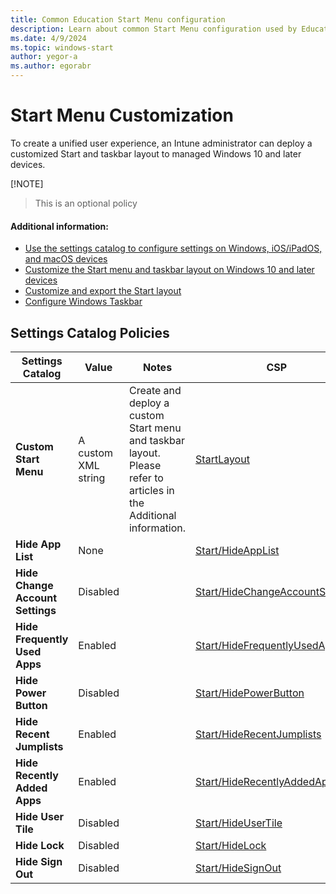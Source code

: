 ```yaml
---
title: Common Education Start Menu configuration
description: Learn about common Start Menu configuration used by Education organizations in Intune.
ms.date: 4/9/2024
ms.topic: windows-start
author: yegor-a
ms.author: egorabr
---
```


# Start Menu Customization

To create a unified user experience, an Intune administrator can deploy a customized Start and taskbar layout to managed Windows 10 and later devices.

[!NOTE]
> This is an optional policy

#### Additional information:

- [Use the settings catalog to configure settings on Windows, iOS/iPadOS, and macOS devices](/mem/intune/configuration/settings-catalog)
- [Customize the Start menu and taskbar layout on Windows 10 and later devices](/windows/configuration/start/windows-10-start-layout-options-and-policies)
- [Customize and export the Start layout](/en-us/windows/configuration/start/customize-and-export-start-layout)
- [Configure Windows Taskbar](/en-us/windows/configuration/taskbar/?pivots=windows-11)

## Settings Catalog Policies

| **Settings Catalog** | **Value** | **Notes** | **CSP** |
|---|---|---|---|
| **Custom Start Menu** | A custom XML string | Create and deploy a custom Start menu and taskbar layout. Please refer to articles in the Additional information. | [StartLayout](/windows/client-management/mdm/policy-csp-start) |
| **Hide App List** | None | | [Start/HideAppList](/windows/client-management/mdm/policy-csp-start#hideapplist) |
| **Hide Change Account Settings** | Disabled | | [Start/HideChangeAccountSettings](/windows/client-management/mdm/policy-csp-start#hidechangeaccountsettings) |
| **Hide Frequently Used Apps** | Enabled | | [Start/HideFrequentlyUsedApps](/windows/client-management/mdm/policy-csp-start#hidefrequentlyusedapps) |
| **Hide Power Button** | Disabled | | [Start/HidePowerButton](/windows/client-management/mdm/policy-csp-start#hidepowerbutton) |
| **Hide Recent Jumplists** | Enabled | | [Start/HideRecentJumplists](/windows/client-management/mdm/policy-csp-start#hiderecentjumplists) |
| **Hide Recently Added Apps** | Enabled | | [Start/HideRecentlyAddedApps](/windows/client-management/mdm/policy-csp-start#hiderecentlyaddedapps) |
| **Hide User Tile** | Disabled | | [Start/HideUserTile](/windows/client-management/mdm/policy-csp-start#hideusertile) |
| **Hide Lock** | Disabled | | [Start/HideLock](/windows/client-management/mdm/policy-csp-start#hidelock) |
| **Hide Sign Out** | Disabled | | [Start/HideSignOut](/windows/client-management/mdm/policy-csp-start#hidesignout) |
